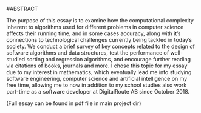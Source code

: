 #ABSTRACT

The purpose of this essay is to examine how the computational complexity inherent to algorithms used
for different problems in computer science affects their running time, and in some cases accuracy,
along with it’s connections to technological challenges currently being tackled in today’s society.
We conduct a brief survey of key concepts related to the design of software algorithms and data
structures, test the performance of well-studied sorting and regression algorithms, and encourage
further reading via citations of books, journals and more. I chose this topic for my essay due to my
interest in mathematics, which eventually lead me into studying software engineering, computer
science and artificial intelligence on my free time, allowing me to now in addition to my school
studies also work part-time as a software developer at DigitalRoute AB since October 2018.

(Full essay can be found in pdf file in main project dir)
